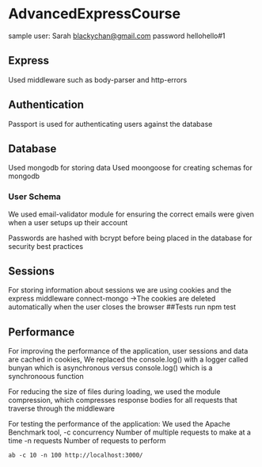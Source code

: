 # AdvancedExpressCourse

sample user: Sarah
blackychan@gmail.com
password hellohello#1

## Express

Used middleware such as body-parser and http-errors

## Authentication

Passport is used for authenticating users against the database

## Database

Used mongodb for storing data
Used moongoose for creating schemas for mongodb

### User Schema

We used email-validator module for ensuring the correct emails were given when a user setups up their account

Passwords are hashed with bcrypt before being placed in the database for security best practices

## Sessions

For storing information about sessions we are using cookies and the express middleware connect-mongo
->The cookies are deleted automatically when the user closes the browser
##Tests
run npm test

## Performance

For improving the performance of the application, user sessions and data are cached in cookies,
We replaced the console.log() with a logger called bunyan which is asynchronous versus console.log() which is a synchronoous function

For reducing the size of files during loading, we used the module compression, which compresses response bodies for all requests that traverse through the middleware

For testing the performance of the application:
We used the Apache Benchmark tool,
-c concurrency Number of multiple requests to make at a time
-n requests Number of requests to perform

```
ab -c 10 -n 100 http://localhost:3000/
```
